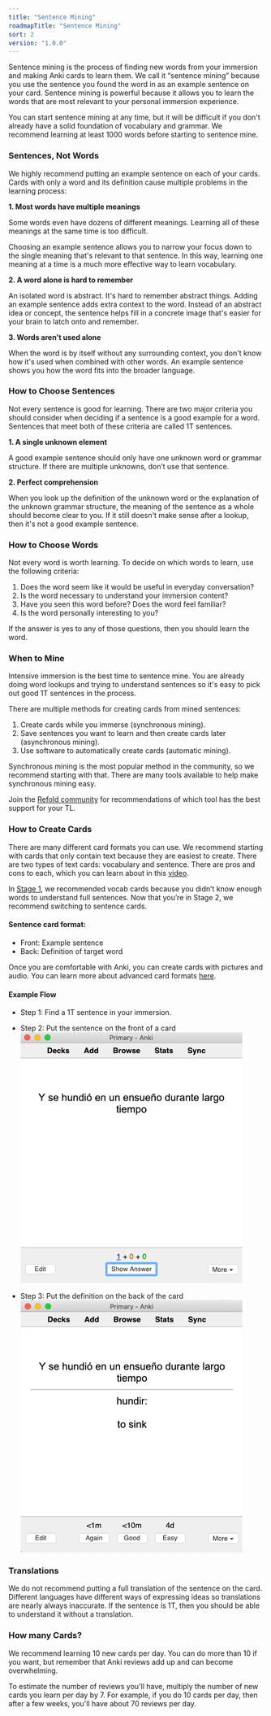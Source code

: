 ```yaml
---
title: "Sentence Mining"
roadmapTitle: "Sentence Mining"
sort: 2
version: "1.0.0"
---
```


Sentence mining is the process of finding new words from your immersion and making Anki cards to learn them.
We call it “sentence mining” because you use the sentence you found the word in as an example sentence on your card.
Sentence mining is powerful because it allows you to learn the words that are most relevant to your personal immersion experience.

You can start sentence mining at any time, but it will be difficult if you don't already have a solid foundation of vocabulary and grammar.
We recommend learning at least 1000 words before starting to sentence mine.

### Sentences, Not Words
We highly recommend putting an example sentence on each of your cards.
Cards with only a word and its definition cause multiple problems in the learning process:

**1. Most words have multiple meanings**

Some words even have dozens of different meanings.
Learning all of these meanings at the same time is too difficult.

Choosing an example sentence allows you to narrow your focus down to the single meaning that's relevant to that sentence.
In this way, learning one meaning at a time is a much more effective way to learn vocabulary.

**2. A word alone is hard to remember**

An isolated word is abstract.
It's hard to remember abstract things.
Adding an example sentence adds extra context to the word.
Instead of an abstract idea or concept, the sentence helps fill in a concrete image that's easier for your brain to latch onto and remember.

**3. Words aren't used alone**

When the word is by itself without any surrounding context, you don't know how it's used when combined with other words.
An example sentence shows you how the word fits into the broader language.

### How to Choose Sentences
Not every sentence is good for learning.
There are two major criteria you should consider when deciding if a sentence is a good example for a word.
Sentences that meet both of these criteria are called 1T sentences.

**1. A single unknown element**

A good example sentence should only have one unknown word or grammar structure.
If there are multiple unknowns, don’t use that sentence.

**2. Perfect comprehension**

When you look up the definition of the unknown word or the explanation of the unknown grammar structure, the meaning of the sentence as a whole should become clear to you.
If it still doesn't make sense after a lookup, then it's not a good example sentence.


### How to Choose Words
Not every word is worth learning.
To decide on which words to learn, use the following criteria:

1. Does the word seem like it would be useful in everyday conversation?
1. Is the word necessary to understand your immersion content?
1. Have you seen this word before? Does the word feel familiar?
1. Is the word personally interesting to you?

If the answer is yes to any of those questions, then you should learn the word.

### When to Mine
Intensive immersion is the best time to sentence mine.
You are already doing word lookups and trying to understand sentences so it's easy to pick out good 1T sentences in the process.

There are multiple methods for creating cards from mined sentences:
1. Create cards while you immerse (synchronous mining).
1. Save sentences you want to learn and then create cards later (asynchronous mining).
1. Use software to automatically create cards (automatic mining).

Synchronous mining is the most popular method in the community, so we recommend starting with that.
There are many tools available to help make synchronous mining easy.

Join the [Refold community][join-link] for recommendations of which tool has the best support for your TL.

### How to Create Cards
There are many different card formats you can use.
We recommend starting with cards that only contain text because they are easiest to create.
There are two types of text cards: vocabulary and sentence.
There are pros and cons to each, which you can learn about in this [video][vocab-vs-sentence-video].

In [Stage 1][vocabulary-cards], we recommended vocab cards because you didn’t know enough words to understand full sentences.
Now that you’re in Stage 2, we recommend switching to sentence cards.

#### Sentence card format:
* Front: Example sentence
* Back: Definition of target word

Once you are comfortable with Anki, you can create cards with pictures and audio.
You can learn more about advanced card formats [here][advanced-mining].

#### Example Flow

* Step 1:  Find a 1T sentence in your immersion.
* Step 2: Put the sentence on the front of a card
![](images/sentence-card-front.png)

* Step 3: Put the definition on the back of the card
![](images/sentence-card-back.png)

### Translations
We do not recommend putting a full translation of the sentence on the card.
Different languages have different ways of expressing ideas so translations are nearly always inaccurate.
If the sentence is 1T, then you should be able to understand it without a translation.

### How many Cards?
We recommend learning 10 new cards per day.
You can do more than 10 if you want, but remember that Anki reviews add up and can become overwhelming.

To estimate the number of reviews you'll have, multiply the number of new cards you learn per day by 7.
For example, if you do 10 cards per day, then after a few weeks, you'll have about 70 reviews per day.


[join-link]: /join
[vocab-vs-sentence-video]: https://www.youtube.com/watch?v=GLfmKWhLhjk
[advanced-mining]: /roadmap/stage-2/b/advanced-sentence-mining
[vocabulary-cards]: /simplified/stage-1/a/vocabulary#Creating-Your-Own-Deck
